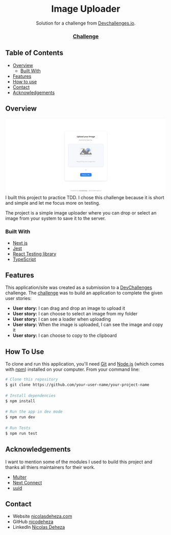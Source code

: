 <!-- Please update value in the {}  -->

<h1 align="center">Image Uploader</h1>

<div align="center">
   Solution for a challenge from  <a href="http://devchallenges.io" target="_blank">Devchallenges.io</a>.
</div>

<div align="center">
  <h3>
    <!-- <a href="https://{your-demo-link.your-domain}">
      Demo
    </a>
    <span> | </span>
    <a href="https://{your-url-to-the-solution}">
      Solution
    </a>
    <span> | </span> -->
    <a href="https://devchallenges.io/challenges/O2iGT9yBd6xZBrOcVirx">
      Challenge
    </a>
  </h3>
</div>

<!-- TABLE OF CONTENTS -->

## Table of Contents

- [Overview](#overview)
  - [Built With](#built-with)
- [Features](#features)
- [How to use](#how-to-use)
- [Contact](#contact)
- [Acknowledgements](#acknowledgements)

<!-- OVERVIEW -->

## Overview

![screenshot](./screenShot.png)
I built this project to practice TDD. I chose this challenge because it is short and simple and let me focus more on testing.

The project is a simple image uploader where you can drop or select an image from your system to save it to the server.

<!-- The project will be deployed on Heroku so if you test it the images that you upload are not going to persist. When the Heroku dynos shut down the images will be lost from the server disk. -->

<!-- The project is deployed on Heroku so if you test it  the images that you upload are not going to persist. When the Heroku dynos shut down the images will be lost from the server disk.  -->

### Built With

<!-- This section should list any major frameworks that you built your project using. Here are a few examples.-->

- [Next js](https://nextjs.org/)
- [Jest](https://jestjs.io/)
- [React Testing library](https://testing-library.com/docs/react-testing-library/intro/)
- [TypeScript](https://www.typescriptlang.org/)

## Features

<!-- List the features of your application or follow the template. Don't share the figma file here :) -->

This application/site was created as a submission to a [DevChallenges](https://devchallenges.io/challenges) challenge. The [challenge](https://devchallenges.io/challenges/O2iGT9yBd6xZBrOcVirx) was to build an application to complete the given user stories:

- **User story:** I can drag and drop an image to upload it
- **User story:** I can choose to select an image from my folder
- **User story:** I can see a loader when uploading
- **User story:** When the image is uploaded, I can see the image and copy it
- **User story:** I can choose to copy to the clipboard

## How To Use

<!-- Example: -->

To clone and run this application, you'll need [Git](https://git-scm.com) and [Node.js](https://nodejs.org/en/download/) (which comes with [npm](http://npmjs.com)) installed on your computer. From your command line:

```bash
# Clone this repository
$ git clone https://github.com/your-user-name/your-project-name

# Install dependencies
$ npm install

# Run the app in dev mode
$ npm run dev

# Run Tests
$ npm run test
```

## Acknowledgements

<!-- This section should list any articles or add-ons/plugins that helps you to complete the project. This is optional but it will help you in the future. For example -->

I want to mention some of the modules I used to build this project and thanks all thiers maintainers for their work.

- [Multer](https://github.com/expressjs/multer)
- [Next Connect](https://github.com/hoangvvo/next-connect)
- [uuid](https://github.com/uuidjs/uuid)

## Contact

- Website [nicolasdeheza.com](https://nicolasdeheza.com/)
- GitHub [nicodeheza](https://github.com/nicodeheza)
- LinkedIn [Nicolas Deheza](https://www.linkedin.com/in/nicolasdeheza/?locale=en_US)
